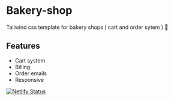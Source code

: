 # Bakery-shop
Tailwind css template for bakery shops (  cart and order sytem ) 🍰

## Features
  * Cart system
  * Billing
  * Order emails
  * Responsive

[![Netlify Status](https://api.netlify.com/api/v1/badges/a0455274-0e91-4885-a0e0-85bc823a3984/deploy-status)](https://app.netlify.com/sites/shivaashish/deploys)
